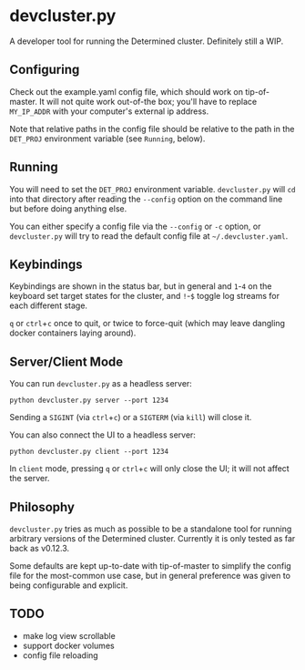 # devcluster.py

A developer tool for running the Determined cluster.  Definitely still a WIP.

## Configuring

Check out the example.yaml config file, which should work on tip-of-master.  It
will not quite work out-of-the box; you'll have to replace `MY_IP_ADDR` with
your computer's external ip address.

Note that relative paths in the config file should be relative to the path in
the `DET_PROJ` environment variable (see `Running`, below).

## Running

You will need to set the `DET_PROJ` environment variable.  `devcluster.py` will
`cd` into that directory after reading the `--config` option on the command
line but before doing anything else.

You can either specify a config file via the `--config` or `-c` option, or
`devcluster.py` will try to read the default config file at
`~/.devcluster.yaml`.

## Keybindings

Keybindings are shown in the status bar, but in general and `1`-`4` on the
keyboard set target states for the cluster, and `!`-`$` toggle log streams for
each different stage.

`q` or `ctrl`+`c` once to quit, or twice to force-quit (which may leave
dangling docker containers laying around).

## Server/Client Mode

You can run `devcluster.py` as a headless server:

    python devcluster.py server --port 1234

Sending a `SIGINT` (via `ctrl`+`c`) or a `SIGTERM` (via `kill`) will close it.

You can also connect the UI to a headless server:

    python devcluster.py client --port 1234

In `client` mode, pressing `q` or `ctrl`+`c` will only close the UI; it will
not affect the server.

## Philosophy

`devcluster.py` tries as much as possible to be a standalone tool for running
arbitrary versions of the Determined cluster.  Currently it is only tested as
far back as v0.12.3.

Some defaults are kept up-to-date with tip-of-master to simplify the config
file for the most-common use case, but in general preference was given to being
configurable and explicit.

## TODO

- make log view scrollable
- support docker volumes
- config file reloading
